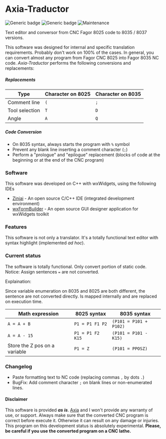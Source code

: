 # Axia-Traductor

![Generic badge](https://img.shields.io/badge/made%20with-C++-blue.svg) ![Generic badge](https://img.shields.io/badge/status-FUNCTIONAL-yellow.svg) ![Maintenance](https://img.shields.io/badge/Maintained%3F-yes-green.svg)

Text editor and conversor from CNC Fagor 8025 code to 8035 / 8037 versions.

This software was designed for internal and specific translation requirements. Probably don't work on 100% of the cases. In general, you can convert almost any program from Fagor CNC 8025  into Fagor 8035 NC code.
_Axia-Traductor_ performs the following conversions and replacements:

##### Replacements
| Type | Character on 8025 | Character on 8035 |
| ------ | ------ | ------ |
| Comment line | `(`| `;` |
| Tool selection | `T`| `D` |
| Angle | `A`| `Q` |

##### Code Conversion
 - On 8035 syntax, always starts the program with `%` symbol
 - Prevent any blank line inserting a comment character (`;`)
 - Perform a "prologue" and "epilogue" replacement (blocks of code at the beginning or at the end of the CNC program)

### Software
This software was developed on C++ with wxWidgets, using the following IDEs
 - [Zinjai] - An open source C/C++ IDE (integrated development environment)
 - [wxFormBuilder] -  An open source GUI designer application for wxWidgets toolkit
 
### Features
This software is not only a translator. It's a totally functional text editor with syntax highlight (implemented _ad hoc_).

### Current status
The software is totally functional. Only convert portion of static code.
Notice: Assign sentences `=` are not converted.

Explaination:

Since variable enumeration on 8035 and 8025 are both different, the sentence are not converted directly. Is mapped internally and are replaced on execution time.

| Math expression | 8025 syntax | 8035 syntax |
| ------ | ------ | ------ |
| `A = A + B` | `P1 = P1 F1 P2`| `(P101 = P101 + P102)` |
| `A = A - 15` | `P1 = P1 F2 K15`| `(P101 = P101 - K15)` |
| Store the Z pos on a variable | `P1 = Z`| `(P101 = PPOSZ)` |

### Changelog
 - Paste formatting text to NC code (replacing commas `,` by dots `.`)
 - BugFix: Add comment character `;` on blank lines or non-enumerated lines.

#### Disclaimer
This software is provided **_as is_**. [Axia] and I won't provide any warranty of use, or support.
Always make sure that the converted CNC program is correct before execute it. Otherwise it can result on any damage or injuries.
This program on this development status is absolutely experimental. **Please, be careful if you use the converted program on a CNC lathe.**

[Zinjai]: <http://zinjai.sourceforge.net/>
[wxFormBuilder]: <https://github.com/wxFormBuilder/wxFormBuilder>
[Axia]: <https://axia.com.ar/>